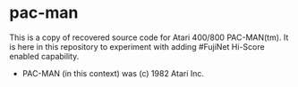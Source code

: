 # pac-man

This is a copy of recovered source code for Atari 400/800 PAC-MAN(tm). It is here in this repository to experiment with adding #FujiNet Hi-Score enabled capability.

* PAC-MAN (in this context) was (c) 1982 Atari Inc.

